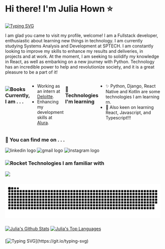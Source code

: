 <br clear="both">

<h1 align="left">Hi there! I'm Julia Hown ⭐</h1>

[![Typing SVG](https://readme-typing-svg.herokuapp.com?font=Fira+Code&weight=600&size=19&pause=1000&color=FFFFFF&width=600&height=40&lines=%F0%9F%92%BB+I'm+a+Full-stack+Developer;%F0%9F%93%8C+I+live+in+Sao+Paulo%2C+Brazil;%F0%9F%91%BE+I+love+games%2C+music+and+animes+%3A3;%F0%9F%93%9D+I+speak+eng%2C+cn+and+ofc+pt-br)](https://git.io/typing-svg)

I am glad you came to visit my profile, welcome! I am a Fullstack developer, enthusiastic about learning new things in technology. I am currently studying Systems Analysis and Development at SPTECH. I am constantly looking to improve my skills to enhance my results and deliveries, in projects and at work. At the moment, I am seeking to solidify my knowledge in React, as well as embarking on a new journey with Python. Technology has an incredible power to help and revolutionize society, and it is a great pleasure to be a part of it!

<img align="right" alt="" height="390px" src="https://img.getimg.ai/generated/img-HX2E528c8fOcG3II8ERlM.jpeg">

<div style="display: flex; align-items: left; justify-content: space-between;">
  
### <img src="https://raw.githubusercontent.com/Tarikul-Islam-Anik/Animated-Fluent-Emojis/master/Emojis/Objects/Books.png" alt="Books" width="30" height="30" /> Currently, I am . . . 
- Working as an intern at [Deloitte](https://www.deloitte.com/global/en.html?icid=site_selector_global).
- Enhancing my development skills at [Alura](https://alura.com.br/).
  
###

### 📎 Technologies I'm learning
- ✨ Python, Django, React Native and Kotlin are some technologies I am learning rn.
- 🌸 Also keen on learning React, Javascript, and Typescript!!!

</div>

###

### 📨 You can find me on . . . 
<div align="left">
  <img src="https://img.shields.io/static/v1?message=LinkedIn&logo=linkedin&label=&color=0077B5&logoColor=white&labelColor=&style=for-the-badge" height="35" alt="linkedin logo"  />
  <img src="https://img.shields.io/static/v1?message=Gmail&logo=gmail&label=&color=D14836&logoColor=white&labelColor=&style=for-the-badge" height="35" alt="gmail logo"  />
  <img src="https://img.shields.io/static/v1?message=Instagram&logo=instagram&label=&color=E4405F&logoColor=white&labelColor=&style=for-the-badge" height="35" alt="instagram logo"  />
</div>

###

### <img src="https://raw.githubusercontent.com/Tarikul-Islam-Anik/Animated-Fluent-Emojis/master/Emojis/Travel%20and%20places/Rocket.png" alt="Rocket" width="30" height="30" /> Technologies I am familiar with

<a href="https://skillicons.dev">
  <img src="https://skillicons.dev/icons?i=java,react,html,css,python,js,ts,mysql,figma,git,github" />
</a>

###

<picture>
  <source media="(prefers-color-scheme: dark)" srcset="https://raw.githubusercontent.com/mari4souza/mari4souza/output/github-contribution-grid-snake-dark.svg">
  <source media="(prefers-color-scheme: light)" srcset="https://raw.githubusercontent.com/mari4souza/mari4souza/output/github-contribution-grid-snake.svg">
  <img alt="github contribution grid snake animation" src="https://raw.githubusercontent.com/mari4souza/mari4souza/output/github-contribution-grid-snake.svg">
</picture>

###

<a> 
  <a href="https://github.com/juliahown"><img alt="Julia's Github Stats" src="https://denvercoder1-github-readme-stats.vercel.app/api?username=juliahown&show_icons=true&count_private=true&theme=react&border_color=91215a&bg_color=0D1117&title_color=f48494&icon_color=F8D866" height="192px" width="49.5%"/></a>
  <a href="https://github.com/juliahown"><img alt="Julia's Top Languages" src="https://denvercoder1-github-readme-stats.vercel.app/api/top-langs/?username=juliahown&langs_count=8&layout=compact&theme=react&border_color=91215a&bg_color=0D1117&title_color=f48494&icon_color=F8D866" height="192px" width="49.5%"/></a>
</a>

###

[![Typing SVG](https://readme-typing-svg.herokuapp.com?font=Fira+Code&weight=600&size=24&pause=1000&color=FFFFFF&width=600&height=40&lines=%E2%AD%90+Check+out+my+repositories!;%F0%9F%92%AD+Feel+free+to+reach+out+to+me+on+social+media;%F0%9F%92%97+Have+a+great+day!)](https://git.io/typing-svg)
